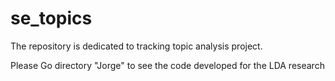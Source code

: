 se_topics
=========
The repository is dedicated to tracking topic analysis project.

Please Go directory "Jorge" to see the code developed for the LDA research
